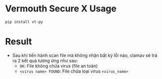 # Vermouth Secure X Usage

```
pip install vt-py
```

# Result
* Sau khi tiến hành scan file mà không nhận bất kỳ lỗi nào, clamav sẽ trả ra 2 kết quả tương ứng như sau:
  * `OK`: File không chứa virus (file an toàn)
  * `<virus name> FOUND`: File chứa loại virus `<virus_name>`
